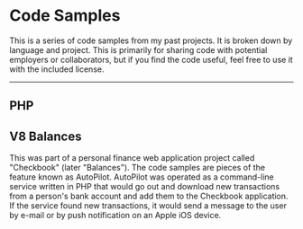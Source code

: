 Code Samples
===================


This is a series of code samples from my past projects.  It is broken down by language and project.  This is primarily for sharing code with potential employers or collaborators, but if you find the code useful, feel free to use it with the included license.

----------


PHP
-------------

 

V8 Balances
-----------

 This was part of a personal finance web application project called 
 "Checkbook" (later "Balances").  The code samples are pieces of the feature known as AutoPilot.  AutoPilot was operated as a command-line service written in PHP that would go out and download new transactions from a person's bank account and add them to the Checkbook application.  If the service found new transactions, it would send a message to the user by e-mail or by push notification on an Apple iOS device. 
